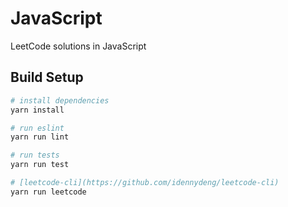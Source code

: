 # JavaScript

LeetCode solutions in JavaScript


## Build Setup

``` bash
# install dependencies
yarn install

# run eslint
yarn run lint

# run tests
yarn run test

# [leetcode-cli](https://github.com/idennydeng/leetcode-cli)
yarn run leetcode
```
